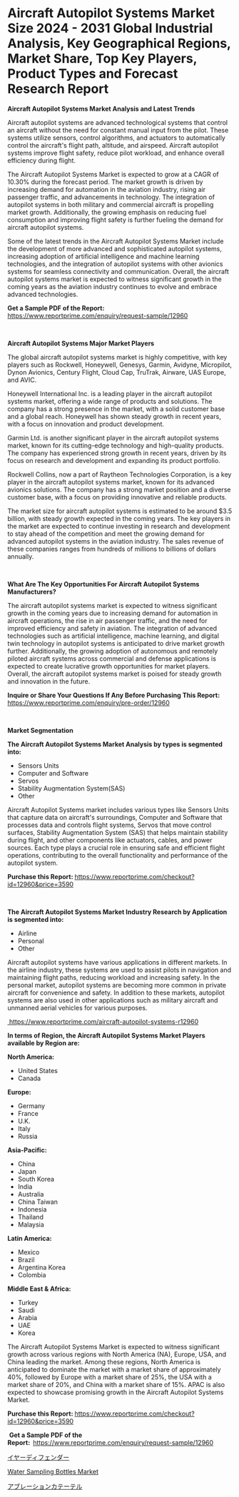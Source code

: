 <p><h1>Aircraft Autopilot Systems Market Size 2024 - 2031 Global Industrial Analysis, Key Geographical Regions, Market Share, Top Key Players, Product Types and Forecast Research Report</h1></p><p><strong>Aircraft Autopilot Systems Market Analysis and Latest Trends</strong></p>
<p><p>Aircraft autopilot systems are advanced technological systems that control an aircraft without the need for constant manual input from the pilot. These systems utilize sensors, control algorithms, and actuators to automatically control the aircraft's flight path, altitude, and airspeed. Aircraft autopilot systems improve flight safety, reduce pilot workload, and enhance overall efficiency during flight.</p><p>The Aircraft Autopilot Systems Market is expected to grow at a CAGR of 10.30% during the forecast period. The market growth is driven by increasing demand for automation in the aviation industry, rising air passenger traffic, and advancements in technology. The integration of autopilot systems in both military and commercial aircraft is propelling market growth. Additionally, the growing emphasis on reducing fuel consumption and improving flight safety is further fueling the demand for aircraft autopilot systems.</p><p>Some of the latest trends in the Aircraft Autopilot Systems Market include the development of more advanced and sophisticated autopilot systems, increasing adoption of artificial intelligence and machine learning technologies, and the integration of autopilot systems with other avionics systems for seamless connectivity and communication. Overall, the aircraft autopilot systems market is expected to witness significant growth in the coming years as the aviation industry continues to evolve and embrace advanced technologies.</p></p>
<p><strong>Get a Sample PDF of the Report:&nbsp;</strong> <a href="https://www.reportprime.com/enquiry/request-sample/12960">https://www.reportprime.com/enquiry/request-sample/12960</a></p>
<p>&nbsp;</p>
<p><strong>Aircraft Autopilot Systems Major Market Players</strong></p>
<p><p>The global aircraft autopilot systems market is highly competitive, with key players such as Rockwell, Honeywell, Genesys, Garmin, Avidyne, Micropilot, Dynon Avionics, Century Flight, Cloud Cap, TruTrak, Airware, UAS Europe, and AVIC.</p><p>Honeywell International Inc. is a leading player in the aircraft autopilot systems market, offering a wide range of products and solutions. The company has a strong presence in the market, with a solid customer base and a global reach. Honeywell has shown steady growth in recent years, with a focus on innovation and product development.</p><p>Garmin Ltd. is another significant player in the aircraft autopilot systems market, known for its cutting-edge technology and high-quality products. The company has experienced strong growth in recent years, driven by its focus on research and development and expanding its product portfolio.</p><p>Rockwell Collins, now a part of Raytheon Technologies Corporation, is a key player in the aircraft autopilot systems market, known for its advanced avionics solutions. The company has a strong market position and a diverse customer base, with a focus on providing innovative and reliable products.</p><p>The market size for aircraft autopilot systems is estimated to be around $3.5 billion, with steady growth expected in the coming years. The key players in the market are expected to continue investing in research and development to stay ahead of the competition and meet the growing demand for advanced autopilot systems in the aviation industry. The sales revenue of these companies ranges from hundreds of millions to billions of dollars annually.</p></p>
<p>&nbsp;</p>
<p><strong>What Are The Key Opportunities For Aircraft Autopilot Systems Manufacturers?</strong></p>
<p><p>The aircraft autopilot systems market is expected to witness significant growth in the coming years due to increasing demand for automation in aircraft operations, the rise in air passenger traffic, and the need for improved efficiency and safety in aviation. The integration of advanced technologies such as artificial intelligence, machine learning, and digital twin technology in autopilot systems is anticipated to drive market growth further. Additionally, the growing adoption of autonomous and remotely piloted aircraft systems across commercial and defense applications is expected to create lucrative growth opportunities for market players. Overall, the aircraft autopilot systems market is poised for steady growth and innovation in the future.</p></p>
<p><strong>Inquire or Share Your Questions If Any Before Purchasing This Report:</strong> <a href="https://www.reportprime.com/enquiry/pre-order/12960">https://www.reportprime.com/enquiry/pre-order/12960</a></p>
<p>&nbsp;</p>
<p><strong>Market Segmentation</strong></p>
<p><strong>The Aircraft Autopilot Systems Market Analysis by types is segmented into:</strong></p>
<p><ul><li>Sensors Units</li><li>Computer and Software</li><li>Servos</li><li>Stability Augmentation System(SAS)</li><li>Other</li></ul></p>
<p><p>Aircraft Autopilot Systems market includes various types like Sensors Units that capture data on aircraft's surroundings, Computer and Software that processes data and controls flight systems, Servos that move control surfaces, Stability Augmentation System (SAS) that helps maintain stability during flight, and other components like actuators, cables, and power sources. Each type plays a crucial role in ensuring safe and efficient flight operations, contributing to the overall functionality and performance of the autopilot system.</p></p>
<p><strong>Purchase this Report:&nbsp;</strong><a href="https://www.reportprime.com/checkout?id=12960&price=3590">https://www.reportprime.com/checkout?id=12960&price=3590</a></p>
<p>&nbsp;</p>
<p><strong>The Aircraft Autopilot Systems Market Industry Research by Application is segmented into:</strong></p>
<p><ul><li>Airline</li><li>Personal</li><li>Other</li></ul></p>
<p><p>Aircraft autopilot systems have various applications in different markets. In the airline industry, these systems are used to assist pilots in navigation and maintaining flight paths, reducing workload and increasing safety. In the personal market, autopilot systems are becoming more common in private aircraft for convenience and safety. In addition to these markets, autopilot systems are also used in other applications such as military aircraft and unmanned aerial vehicles for various purposes.</p></p>
<p><a href="https://www.reportprime.com/aircraft-autopilot-systems-r12960">&nbsp;https://www.reportprime.com/aircraft-autopilot-systems-r12960</a></p>
<p><strong>In terms of Region, the Aircraft Autopilot Systems Market Players available by Region are:</strong></p>
<p>
    <p> <strong> North America: </strong>
        <ul>
            <li>United States</li>
            <li>Canada</li>
        </ul>
        </p> 
    <p> <strong> Europe: </strong>
        <ul>
            <li>Germany</li>
            <li>France</li>
            <li>U.K.</li>
            <li>Italy</li>
            <li>Russia</li>
        </ul>
        </p> 
    <p> <strong> Asia-Pacific: </strong>
        <ul>
            <li>China</li>
            <li>Japan</li>
            <li>South Korea</li>
            <li>India</li>
            <li>Australia</li>
            <li>China Taiwan</li>
            <li>Indonesia</li>
            <li>Thailand</li>
            <li>Malaysia</li>
        </ul>
        </p> 
    <p> <strong> Latin America: </strong>
        <ul>
            <li>Mexico</li>
            <li>Brazil</li>
            <li>Argentina Korea</li>
            <li>Colombia</li>
        </ul>
        </p> 
    <p> <strong> Middle East & Africa: </strong>
        <ul>
            <li>Turkey</li>
            <li>Saudi</li>
            <li>Arabia</li>
            <li>UAE</li>
            <li>Korea</li>
        </ul>
    </p>
    </p>
<p><p>The Aircraft Autopilot Systems Market is expected to witness significant growth across various regions with North America (NA), Europe, USA, and China leading the market. Among these regions, North America is anticipated to dominate the market with a market share of approximately 40%, followed by Europe with a market share of 25%, the USA with a market share of 20%, and China with a market share of 15%. APAC is also expected to showcase promising growth in the Aircraft Autopilot Systems Market.</p></p>
<p><strong>Purchase this Report: </strong><a href="https://www.reportprime.com/checkout?id=12960&price=3590">https://www.reportprime.com/checkout?id=12960&price=3590</a></p>
<p>&nbsp;<strong>Get a Sample PDF of the Report:&nbsp;&nbsp;</strong><a href="https://www.reportprime.com/enquiry/request-sample/12960">https://www.reportprime.com/enquiry/request-sample/12960</a></p>
<p><strong></strong></p>
<p><p><a href="https://github.com/Fatimaklein1/Market-Research-Report-List-1/blob/main/841735476140.md">イヤーディフェンダー</a></p><p><a href="https://github.com/LibbySpencer2018/Market-Research-Report-List-1/blob/main/water-sampling-bottles-market.md">Water Sampling Bottles Market</a></p><p><a href="https://github.com/CloydAbbott2023/Market-Research-Report-List-1/blob/main/695898676139.md">アブレーションカテーテル</a></p></p>